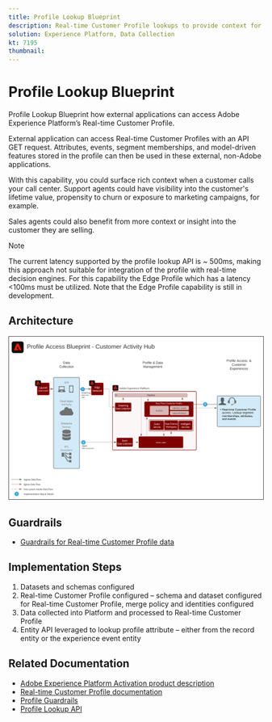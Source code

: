 ```yaml
---
title: Profile Lookup Blueprint
description: Real-time Customer Profile lookups to provide context for agent-assisted support and sales.
solution: Experience Platform, Data Collection
kt: 7195
thumbnail: 
---
```


# Profile Lookup Blueprint

Profile Lookup Blueprint how external applications can access Adobe Experience Platform’s Real-time Customer Profile. 

External application can access Real-time Customer Profiles with an API GET request. Attributes, events, segment memberships, and model-driven features stored in the profile can then be used in these external, non-Adobe applications.

With this capability, you could surface rich context when a customer calls your call center. Support agents could have visibility into the customer's lifetime value, propensity to churn or exposure to marketing campaigns, for example. 

Sales agents could also benefit from more context or insight into the customer they are selling.

>[!NOTE]
>
>The current latency supported by the profile lookup API is ~ 500ms, making this approach not suitable for integration of the profile with real-time decision engines. For this capability the Edge Profile which has a latency <100ms must be utilized. Note that the Edge Profile capability is still in development.


## Architecture

<img src="assets/cah.svg" alt="Reference Architecture for the Profile Lookup Blueprint" style="border:1px solid #4a4a4a" />

## Guardrails

* [Guardrails for Real-time Customer Profile data](https://experienceleague.adobe.com/docs/experience-platform/profile/guardrails.html)

## Implementation Steps

1. Datasets and schemas configured
1. Real-time Customer Profile configured – schema and dataset configured for Real-time Customer Profile, merge policy and identities configured
1. Data collected into Platform and processed to Real-time Customer Profile
1. Entity API leveraged to lookup profile attribute – either from the record entity or the experience event entity

## Related Documentation

* [Adobe Experience Platform Activation product description](https://helpx.adobe.com/legal/product-descriptions/adobe-experience-platform0.html)
* [Real-time Customer Profile documentation](https://experienceleague.adobe.com/docs/experience-platform/profile/home.html?lang=en)
* [Profile Guardrails](https://experienceleague.adobe.com/docs/experience-platform/profile/guardrails.html)
* [Profile Lookup API](https://www.adobe.io/apis/experienceplatform/home/api-reference.html)
